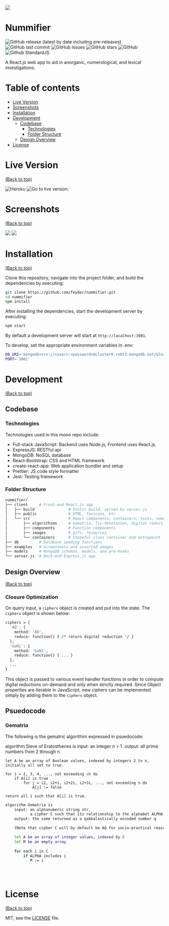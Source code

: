 ![](./examples/banner.png)

# Nummifier

![GitHub release (latest by date including pre-releases)](https://img.shields.io/github/v/release/feydor/nummifier?include_prereleases)
![GitHub last commit](https://img.shields.io/github/last-commit/feydor/nummifier)
![GitHub issues](https://img.shields.io/github/issues-raw/feydor/nummifier)
![GitHub stars](https://img.shields.io/github/stars/feydor/nummifier)
![GitHub](https://img.shields.io/github/license/feydor/nummifier)
![Github StandardJS](https://img.shields.io/badge/code_style-standard-brightgreen.svg)

A React.js web app to aid in anorganic, numerological, and lexical investigations. 

# Table of contents

- [Live Version](#liveversion)
- [Screenshots](#screenshots)
- [Installation](#installation)
- [Development](#development)
  - [Codebase](#codebase)
    - [Technologies](#technologies)
    - [Folder Structure](#folder-structure)
  - [Design Overview](#design-overview)
- [License](#license)

# Live Version
[(Back to top)](#table-of-contents)

![Heroku](https://heroku-badges.herokuapp.com/?app=nummifier&root=index.html)
![Go to live version.](https://nummifier.herokuapp.com/)

# Screenshots
[(Back to top)](#table-of-contents)

![](./examples/main.png)
![](./examples/function.png)

# Installation
[(Back to top)](#table-of-contents)

Clone this repository, navigate into the project folder, and build the dependencies by executing:

```sh
git clone https://github.com/feydor/nummifier.git
cd nummifier
npm install
```

After installing the dependencies, start the development server by executing:

```sh
npm start
```

By default a development server will start at ``http://localhost:3001``. 

To develop, set the appropriate environment variables in .env:

```sh
DB_URI='mongodb+srv://<user>:<password>@cluster0.rn8t3.mongodb.net/Glossary?retryWrites=true&w=majority'
PORT='3001'
```

# Development
[(Back to top)](#table-of-contents)

## Codebase

### Technologies

Technologies used in this mono repo include:

- Full-stack JavaScript: Backend uses Node.js, Frontend uses React.js.
- ExpressJS: RESTful api
- MongoDB: NoSQL database
- React-Bootstrap: CSS and HTML framework
- create-react-app: Web application bundler and setup
- Prettier: JS code style formatter
- Jest: Testing framework

### Folder Structure

```sh
nummifier/
├── client     # Front-end React.js app
│   ├── build               # Static build, served by server.js
│   ├── public              # HTML, favicons, etc
│   └── src                 # React components, containers, tests, numerological methods
│       ├── algorithims     # Gematria, Tic-Xenotation, digital reduction
│       ├── components      # Function components
│       ├── images          # gifs, resources
│       └── containers      # Stateful class container and entrypoint
├── db         # Database seeding functions
├── examples   # Screenshots and assorted images
├── models     # MongoDB schemas, models, and pre-hooks
└── server.js  # Back-end Express.js app
```

## Design Overview
[(Back to top)](#table-of-contents)

### Closure Optimization
On query input, a ``ciphers`` object is created and put into the state. The ``ciphers`` object is shown below:
```sh
ciphers = {
  'AQ': {
    method: 'AQ',
    reduce: function() { /* return digital reduction */ }
  },
  'GoN1': {
    method: 'GoN1',
    reduce: function() { ... }
  },
  ...
}
```

This object is passed to various event handler functions in order to compute digital reductions on-demand and only when strictly required. Since Object properties are iterable in JavaScript, new ciphers can be implemented simply by adding them to the ``ciphers`` object.

## Psuedocode

### Gematria
The following is the gematric algorithim expressed in psuedocode:

algorithm Sieve of Eratosthenes is
    input: an integer n > 1.
    output: all prime numbers from 2 through n.

    let A be an array of Boolean values, indexed by integers 2 to n,
    initially all set to true.
    
    for i = 2, 3, 4, ..., not exceeding √n do
        if A[i] is true
            for j = i2, i2+i, i2+2i, i2+3i, ..., not exceeding n do
                A[j] := false

    return all i such that A[i] is true.

```sh
algorithm Gematria is
    input: an alphanumeric string str,
           a cipher C such that its relationship to the alphabet ALPHA is injective
    output: the same returned as a qabbalastically encoded number q

    (Note that cipher C will by default be AQ for socio-practical reasons)

    let A be an array of integer values, indexed by C
    let M be an empty array
    
    for each i in C
        if ALPHA includes i
           M := i 


    
```
# License
[(Back to top)](#table-of-contents)

MIT, see the [LICENSE](./LICENSE) file.
